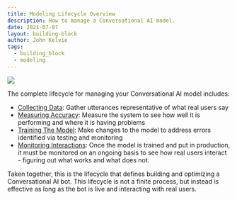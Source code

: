 ```yaml
---
title: Modeling Lifecycle Overview
description: How to manage a Conversational AI model.
date: 2021-07-07
layout: building-block
author: John Kelvie
tags:
  - building_block
  - modeling
---
```


<script src="https://cdnjs.cloudflare.com/ajax/libs/imagemapster/1.5.4/jquery.imagemapster.min.js" referrerpolicy="no-referrer"></script>

<img src='/static/img/modeling-lifecycle.png' usemap="#image-map"></img>
<map name="image-map">
    <area target="" alt="" title="" href="/guide/building-blocks/modeling/collecting-data" coords="24,362,838,908" shape="rect">
    <area target="" alt="" title="" href="/guide/building-blocks/modeling/measuring-accuracy" coords="857,24,1621,514" shape="rect">
    <area target="" alt="" title="" href="/guide/building-blocks/modeling/training-model" coords="1674,389,2399,919" shape="rect">
    <area target="" alt="" title="" href="/guide/modeling/monitoring-interactions" coords="901,811,1564,1250" shape="rect">
</map>

<script>

$('img[usemap]').mapster({
  clickNavigate: true,
	fillColor: 'eaebea',
});
</script>

The complete lifecycle for managing your Conversational AI model includes:
* [Collecting Data](/guide/building-blocks/modeling/collecting-data): Gather utterances representative of what real users say
* [Measuring Accuracy](/guide/building-blocks/modeling/measuring-accuracy): Measure the system to see how well it is performing and where it is having problems
* [Training The Model](/guide/building-blocks/modeling/training-model): Make changes to the model to address errors identified via testing and monitoring
* [Monitoring Interactions](/guide/building-blocks/modeling/monitoring-interactions): Once the model is trained and put in production, it must be monitored on an ongoing basis to see how real users interact - figuring out what works and what does not.

Taken together, this is the lifecycle that defines building and optimizing a Conversational AI bot. This lifecycle is not a finite process, but instead is effective as long as the bot is live and interacting with real users.
